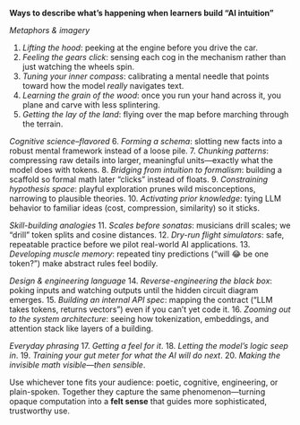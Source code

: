 **Ways to describe what’s happening when learners build “AI intuition”**

*Metaphors & imagery*

1. *Lifting the hood*: peeking at the engine before you drive the car.
2. *Feeling the gears click*: sensing each cog in the mechanism rather than just watching the wheels spin.
3. *Tuning your inner compass*: calibrating a mental needle that points toward how the model *really* navigates text.
4. *Learning the grain of the wood*: once you run your hand across it, you plane and carve with less splintering.
5. *Getting the lay of the land*: flying over the map before marching through the terrain.

*Cognitive science–flavored*
6\. *Forming a schema*: slotting new facts into a robust mental framework instead of a loose pile.
7\. *Chunking patterns*: compressing raw details into larger, meaningful units—exactly what the model does with tokens.
8\. *Bridging from intuition to formalism*: building a scaffold so formal math later “clicks” instead of floats.
9\. *Constraining hypothesis space*: playful exploration prunes wild misconceptions, narrowing to plausible theories.
10\. *Activating prior knowledge*: tying LLM behavior to familiar ideas (cost, compression, similarity) so it sticks.

*Skill-building analogies*
11\. *Scales before sonatas*: musicians drill scales; we “drill” token splits and cosine distances.
12\. *Dry-run flight simulators*: safe, repeatable practice before we pilot real-world AI applications.
13\. *Developing muscle memory*: repeated tiny predictions (“will 😂 be one token?”) make abstract rules feel bodily.

*Design & engineering language*
14\. *Reverse-engineering the black box*: poking inputs and watching outputs until the hidden circuit diagram emerges.
15\. *Building an internal API spec*: mapping the contract (“LLM takes tokens, returns vectors”) even if you can’t yet code it.
16\. *Zooming out to the system architecture*: seeing how tokenization, embeddings, and attention stack like layers of a building.

*Everyday phrasing*
17\. *Getting a feel for it*.
18\. *Letting the model’s logic seep in*.
19\. *Training your gut meter for what the AI will do next*.
20\. *Making the invisible math visible—then sensible*.

Use whichever tone fits your audience: poetic, cognitive, engineering, or plain-spoken. Together they capture the same phenomenon—turning opaque computation into a **felt sense** that guides more sophisticated, trustworthy use.

